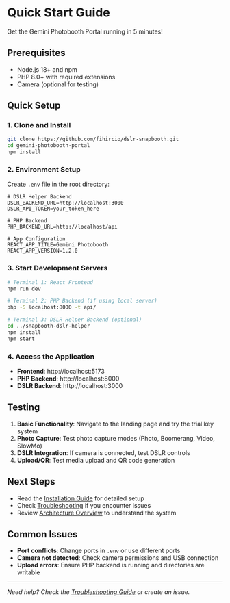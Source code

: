 # Quick Start Guide

Get the Gemini Photobooth Portal running in 5 minutes!

## Prerequisites

- Node.js 18+ and npm
- PHP 8.0+ with required extensions
- Camera (optional for testing)

## Quick Setup

### 1. Clone and Install

```bash
git clone https://github.com/fihircio/dslr-snapbooth.git
cd gemini-photobooth-portal
npm install
```

### 2. Environment Setup

Create `.env` file in the root directory:

```env
# DSLR Helper Backend
DSLR_BACKEND_URL=http://localhost:3000
DSLR_API_TOKEN=your_token_here

# PHP Backend
PHP_BACKEND_URL=http://localhost/api

# App Configuration
REACT_APP_TITLE=Gemini Photobooth
REACT_APP_VERSION=1.2.0
```

### 3. Start Development Servers

```bash
# Terminal 1: React Frontend
npm run dev

# Terminal 2: PHP Backend (if using local server)
php -S localhost:8000 -t api/

# Terminal 3: DSLR Helper Backend (optional)
cd ../snapbooth-dslr-helper
npm install
npm start
```

### 4. Access the Application

- **Frontend**: http://localhost:5173
- **PHP Backend**: http://localhost:8000
- **DSLR Backend**: http://localhost:3000

## Testing

1. **Basic Functionality**: Navigate to the landing page and try the trial key system
2. **Photo Capture**: Test photo capture modes (Photo, Boomerang, Video, SlowMo)
3. **DSLR Integration**: If camera is connected, test DSLR controls
4. **Upload/QR**: Test media upload and QR code generation

## Next Steps

- Read the [Installation Guide](INSTALLATION.md) for detailed setup
- Check [Troubleshooting](TROUBLESHOOTING.md) if you encounter issues
- Review [Architecture Overview](ARCHITECTURE.md) to understand the system

## Common Issues

- **Port conflicts**: Change ports in `.env` or use different ports
- **Camera not detected**: Check camera permissions and USB connection
- **Upload errors**: Ensure PHP backend is running and directories are writable

---

*Need help? Check the [Troubleshooting Guide](TROUBLESHOOTING.md) or create an issue.* 